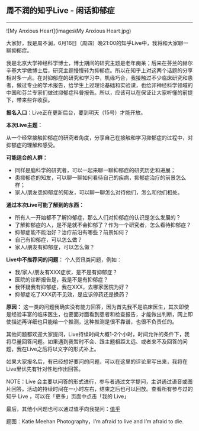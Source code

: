 ## 周不润的知乎Live - 闲话抑郁症
----
![My Anxious Heart](images\My Anxious Heart.jpg)

大家好，我是周不润，6月16日（周四）晚21:00的知乎Live中，我将和大家聊一聊抑郁症。

我是北京大学神经科学博士，博士期间的研究主题是老年痴呆；后来在芬兰的赫尔辛基大学做博士后，研究主题慢慢转为抑郁症。所以在知乎上对这两个话题的分享相对多一点。在对抑郁症的研究和学习中，机缘巧合，我接触过不少临床研究和患者，做过专业的学术报告，给学生上过理论基础和实验课，也给非神经科学领域的中国和芬兰专家们做过抑郁症科普报告。所以，应该可以在保证让大家听懂的前提下，带来些许收获。

**报名入口**：Live正在更新后台，要到明天（15号）才能开放。

**本次Live主题：**

从一个经常接触抑郁症的研究者角度，分享自己在接触和学习抑郁症的过程中，对抑郁症的理解和感受。

**可能适合的人群：**

- 同样是脑科学的研究者，可以一起来聊一聊抑郁症的研究历史和进展；
- 患抑郁症的知友，可以聊一聊如何看待自己的疾病，抑郁症治疗的前景怎么样；
- 家人/朋友患抑郁症的知友，可以聊一聊怎么对待他们，怎么和他们相处。

**通过本次Live可能了解到的东西：**
- 所有人一开始都不了解抑郁症，那么人们对抑郁症的认识是怎么发展的？
- 了解抑郁症的人，是不是就不会抑郁了？作为一个研究者，怎么看待抑郁症？
- 抑郁症能不能治好？治疗前沿有哪些？前景如何？
- 自己有抑郁症，可以怎么做？
- 家人/朋友有抑郁症，可以怎么做？

**Live中不推荐问的问题：**
个人资讯类问题，例如：
- 我/家人/朋友有XXX症状，是不是有抑郁症？
- 医院的诊断报告是，我是不是有抑郁症？
- 我怀疑我有抑郁症，我在XXX，去哪家医院为好？
- 抑郁症吃了XXX药不见效，是应该停药还是换药？

**原因：** 这一类的问题我确实没有能力回答，因为首先我不是临床医生，其次即使是经验丰富的临床医生，也要面对面看到患者和检查报告，才能做出判断，网上即使描述再详细也只能给一个推测，这种推测是很不靠谱，也很不负责任的。


其他问题都欢迎大家提问，Live持续时间大概1-2个小时，时间允许的条件下，我将尽量回答问题。如果遇到我暂时不会、跟主题相距太远、或者来不及回答的问题，我在Live之后将以文字的形式补上。

如果大家报名后，有已经想好要问的问题，可以在这里的评论里写出来，我将在Live里优先有针对性地作出回答。

NOTE：Live 会主要以问答的形式进行，参与者通过文字提问，主讲通过语音或图片回答。活动的持续时间在一小时左右，结束之后也可以回放。查看所有参与过的知乎 Live ，可以在「更多」页面中点击「我的 Live」


最后，其他小问题也可以通过值乎向我提问：[值乎](https://www.zhihu.com/zhi/people/723244544606343168)

题图：Katie Meehan Photography，I’m afraid to live and I’m afraid to die.
